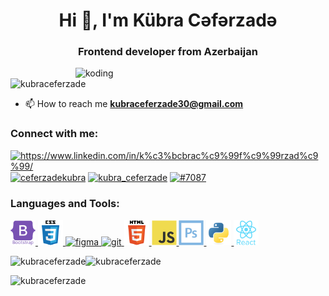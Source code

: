 
<h1 align="center">Hi 👋, I'm Kübra Cəfərzadə</h1>
<h3 align="center">Frontend developer from Azerbaijan</h3>

<img align="right" alt="koding" width="400" src="https://data.whicdn.com/images/271624292/original.gif">
<p align="left"> <img src="https://komarev.com/ghpvc/?username=kubraceferzade&label=Profile%20views&color=0e75b6&style=flat" alt="kubraceferzade" /> </p>

- 📫 How to reach me **kubraceferzade30@gmail.com**

<h3 align="left">Connect with me:</h3>
<p align="left">
<a href="https://linkedin.com/in/https://www.linkedin.com/in/k%c3%bcbrac%c9%99f%c9%99rzad%c9%99/" target="blank"><img align="center" src="https://raw.githubusercontent.com/rahuldkjain/github-profile-readme-generator/master/src/images/icons/Social/linked-in-alt.svg" alt="https://www.linkedin.com/in/k%c3%bcbrac%c9%99f%c9%99rzad%c9%99/" height="30" width="40" /></a>
<a href="https://fb.com/ceferzadekubra" target="blank"><img align="center" src="https://raw.githubusercontent.com/rahuldkjain/github-profile-readme-generator/master/src/images/icons/Social/facebook.svg" alt="ceferzadekubra" height="30" width="40" /></a>
<a href="https://instagram.com/kubra_ceferzade" target="blank"><img align="center" src="https://raw.githubusercontent.com/rahuldkjain/github-profile-readme-generator/master/src/images/icons/Social/instagram.svg" alt="kubra_ceferzade" height="30" width="40" /></a>
<a href="https://discord.gg/#7087" target="blank"><img align="center" src="https://raw.githubusercontent.com/rahuldkjain/github-profile-readme-generator/master/src/images/icons/Social/discord.svg" alt="#7087" height="30" width="40" /></a>
</p>

<h3 align="left">Languages and Tools:</h3>
<p align="left"> <a href="https://getbootstrap.com" target="_blank" rel="noreferrer"> <img src="https://raw.githubusercontent.com/devicons/devicon/master/icons/bootstrap/bootstrap-plain-wordmark.svg" alt="bootstrap" width="40" height="40"/> </a> <a href="https://www.w3schools.com/css/" target="_blank" rel="noreferrer"> <img src="https://raw.githubusercontent.com/devicons/devicon/master/icons/css3/css3-original-wordmark.svg" alt="css3" width="40" height="40"/> </a> <a href="https://www.figma.com/" target="_blank" rel="noreferrer"> <img src="https://www.vectorlogo.zone/logos/figma/figma-icon.svg" alt="figma" width="40" height="40"/> </a> <a href="https://git-scm.com/" target="_blank" rel="noreferrer"> <img src="https://www.vectorlogo.zone/logos/git-scm/git-scm-icon.svg" alt="git" width="40" height="40"/> </a> <a href="https://www.w3.org/html/" target="_blank" rel="noreferrer"> <img src="https://raw.githubusercontent.com/devicons/devicon/master/icons/html5/html5-original-wordmark.svg" alt="html5" width="40" height="40"/> </a> <a href="https://developer.mozilla.org/en-US/docs/Web/JavaScript" target="_blank" rel="noreferrer"> <img src="https://raw.githubusercontent.com/devicons/devicon/master/icons/javascript/javascript-original.svg" alt="javascript" width="40" height="40"/> </a> <a href="https://www.photoshop.com/en" target="_blank" rel="noreferrer"> <img src="https://raw.githubusercontent.com/devicons/devicon/master/icons/photoshop/photoshop-line.svg" alt="photoshop" width="40" height="40"/> </a> <a href="https://www.python.org" target="_blank" rel="noreferrer"> <img src="https://raw.githubusercontent.com/devicons/devicon/master/icons/python/python-original.svg" alt="python" width="40" height="40"/> </a> <a href="https://reactjs.org/" target="_blank" rel="noreferrer"> <img src="https://raw.githubusercontent.com/devicons/devicon/master/icons/react/react-original-wordmark.svg" alt="react" width="40" height="40"/> </a> </p>

<p><img align="left" src="https://github-readme-stats.vercel.app/api/top-langs?username=kubraceferzade&show_icons=true&locale=en&layout=compact" alt="kubraceferzade" /></p>

<p>&nbsp;<img  align="left" margin="10" src="https://github-readme-stats.vercel.app/api?username=kubraceferzade&show_icons=true&locale=en" alt="kubraceferzade" /></p>

<p><img  align="left" src="https://github-readme-streak-stats.herokuapp.com/?user=kubraceferzade&" alt="kubraceferzade" /></p>
